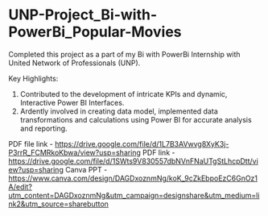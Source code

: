 # UNP-Project_Bi-with-PowerBi_Popular-Movies

Completed this project as a part of my Bi with PowerBi Internship with United Network of Professionals (UNP).

Key Highlights:

1. Contributed to the development of intricate KPIs and dynamic, Interactive Power BI Interfaces.
2. Ardently involved in creating data model, implemented data transformations and calculations using Power BI for accurate analysis and reporting.

PDF file link - https://drive.google.com/file/d/1L7B3AVwvg8XyK3j-P3rrR_FCMRkoKbwa/view?usp=sharing
PDF link - https://drive.google.com/file/d/1SWts9V830557dbNVnFNaUTgStLhcpDtt/view?usp=sharing
Canva PPT - https://www.canva.com/design/DAGDxoznmNg/koK_9cZkEbpoEzC6GnOz1A/edit?utm_content=DAGDxoznmNg&utm_campaign=designshare&utm_medium=link2&utm_source=sharebutton
